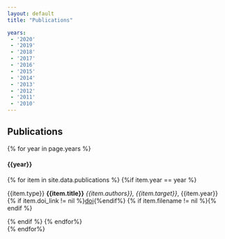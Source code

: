 ```yaml
---
layout: default
title: "Publications"

years:
 - '2020'
 - '2019'
 - '2018'
 - '2017'
 - '2016'
 - '2015'
 - '2014'
 - '2013'
 - '2012'
 - '2011'
 - '2010'
---
```


## Publications

<!-- Incluir publicações no arquivo publications.csv, no diretório _data -->

{% for year in page.years %}

<div class="panel panel-default">
<div class="panel-heading">
      <h4  data-toc-text="Year: {{year}}" class="panel-title">{{year}}</h4>
    </div>
<div class="panel-body">
{% for item in site.data.publications %}
{%if item.year == year %}
<div>
<p><span class="label {%if item.type == "journal" %}label-success{%else%}label-info{%endif%}">{{item.type}}</span> <strong>{{item.title}}</strong>
<em>{{item.authors}}, {{item.target}}</em>, {{item.year}} 
{% if item.doi_link != nil %}<a href="{{item.doi_link}}" target="_blank"><span class="badge">doi</span></a>{%endif%}
{% if item.filename != nil %}<a href="{{item.filename}}" target="_blank"><span class="glyphicon glyphicon-download-alt" aria-hidden="true"></span></a>{% endif %}
</p>
</div>
{% endif %}
{% endfor%}
</div>
</div>
{% endfor%}
